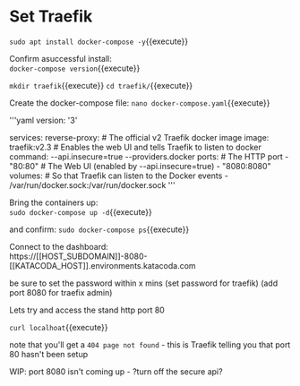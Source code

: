 # Set Traefik


`sudo apt install docker-compose -y`{{execute}}

Confirm  asuccessful install:    
`docker-compose version`{{execute}}

`mkdir traefik`{{execute}}
`cd traefik/`{{execute}}

Create the docker-compose file:
`nano docker-compose.yaml`{{execute}}   


'''yaml
version: '3'

services:
  reverse-proxy:
    # The official v2 Traefik docker image
    image: traefik:v2.3
    # Enables the web UI and tells Traefik to listen to docker
    command: --api.insecure=true --providers.docker
    ports:
      # The HTTP port
      - "80:80"
      # The Web UI (enabled by --api.insecure=true)
      - "8080:8080"
    volumes:
      # So that Traefik can listen to the Docker events
      - /var/run/docker.sock:/var/run/docker.sock
'''

Bring the containers up:   
`sudo docker-compose up -d`{{execute}}   

and confirm:
`sudo docker-compose ps`{{execute}}  

Connect to the dashboard:   
https://[[HOST_SUBDOMAIN]]-8080-[[KATACODA_HOST]].environments.katacoda.com

be sure to set the password within x mins
(set password for traefik)
(add port 8080 for traefix admin)

Lets try and access the stand http port 80

`curl localhoat`{{execute}}   

note that you'll get a `404 page not found` - this is Traefik telling you that port 80 hasn't been setup


WIP: port 8080 isn't coming up - ?turn off the secure api?